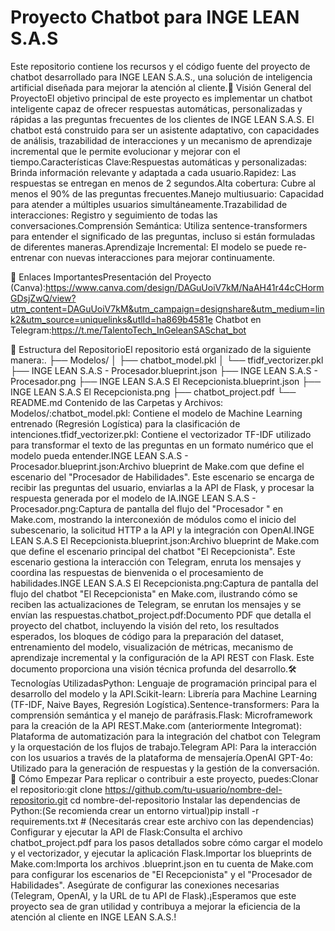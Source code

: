 
# Proyecto Chatbot para INGE LEAN S.A.S
Este repositorio contiene los recursos y el código fuente del proyecto de chatbot desarrollado para INGE LEAN S.A.S., una solución de inteligencia artificial diseñada para mejorar la atención al cliente.🚀 Visión General del ProyectoEl objetivo principal de este proyecto es implementar un chatbot inteligente capaz de ofrecer respuestas automáticas, personalizadas y rápidas a las preguntas frecuentes de los clientes de INGE LEAN S.A.S. El chatbot está construido para ser un asistente adaptativo, con capacidades de análisis, trazabilidad de interacciones y un mecanismo de aprendizaje incremental que le permite evolucionar y mejorar con el tiempo.Características Clave:Respuestas automáticas y personalizadas: Brinda información relevante y adaptada a cada usuario.Rapidez: Las respuestas se entregan en menos de 2 segundos.Alta cobertura: Cubre al menos el 90% de las preguntas frecuentes.Manejo multiusuario: Capacidad para atender a múltiples usuarios simultáneamente.Trazabilidad de interacciones: Registro y seguimiento de todas las conversaciones.Comprensión Semántica: Utiliza sentence-transformers para entender el significado de las preguntas, incluso si están formuladas de diferentes maneras.Aprendizaje Incremental: El modelo se puede re-entrenar con nuevas interacciones para mejorar continuamente.

🔗 Enlaces ImportantesPresentación del Proyecto (Canva):https://www.canva.com/design/DAGuUoiV7kM/NaAH41r44cCHormGDsjZwQ/view?utm_content=DAGuUoiV7kM&utm_campaign=designshare&utm_medium=link2&utm_source=uniquelinks&utlId=ha869b4581e
Chatbot en Telegram:https://t.me/TalentoTech_InGeleanSASchat_bot

📁 Estructura del RepositorioEl repositorio está organizado de la siguiente manera:.
├── Modelos/
│   ├── chatbot_model.pkl
│   └── tfidf_vectorizer.pkl
├── INGE LEAN S.A.S - Procesador.blueprint.json
├── INGE LEAN S.A.S - Procesador.png
├── INGE LEAN S.A.S El Recepcionista.blueprint.json
├── INGE LEAN S.A.S El Recepcionista.png
├── chatbot_project.pdf
└── README.md
Contenido de las Carpetas y Archivos:
Modelos/:chatbot_model.pkl: Contiene el modelo de Machine Learning entrenado (Regresión Logística) para la clasificación de intenciones.tfidf_vectorizer.pkl: Contiene el vectorizador TF-IDF utilizado para transformar el texto de las preguntas en un formato numérico que el modelo pueda entender.INGE LEAN S.A.S - Procesador.blueprint.json:Archivo blueprint de Make.com que define el escenario del "Procesador de Habilidades". Este escenario se encarga de recibir las preguntas del usuario, enviarlas a la API de Flask, y procesar la respuesta generada por el modelo de IA.INGE LEAN S.A.S - Procesador.png:Captura de pantalla del flujo del "Procesador 
" en Make.com, mostrando la interconexión de módulos como el inicio del subescenario, la solicitud HTTP a la API y la integración con OpenAI.INGE LEAN S.A.S El Recepcionista.blueprint.json:Archivo blueprint de Make.com que define el escenario principal del chatbot "El Recepcionista". Este escenario gestiona la interacción con Telegram, enruta los mensajes y coordina las respuestas de bienvenida o el procesamiento de habilidades.INGE LEAN S.A.S El Recepcionista.png:Captura de pantalla del flujo del chatbot "El Recepcionista" en Make.com, ilustrando cómo se reciben las actualizaciones de Telegram, se enrutan los mensajes y se envían las respuestas.chatbot_project.pdf:Documento PDF que detalla el proyecto del chatbot, incluyendo la visión del reto, los resultados esperados, los bloques de código para la preparación del dataset, entrenamiento del modelo, visualización de métricas, mecanismo de aprendizaje incremental y la configuración de la API REST con Flask. Este documento proporciona una visión técnica profunda del desarrollo.🛠️ Tecnologías UtilizadasPython: Lenguaje de programación principal para el desarrollo del modelo y la API.Scikit-learn: Librería para Machine Learning (TF-IDF, Naive Bayes, Regresión Logística).Sentence-transformers: Para la comprensión semántica y el manejo de paráfrasis.Flask: Microframework para la creación de la API REST.Make.com (anteriormente Integromat): Plataforma de automatización para la integración del chatbot con Telegram y la orquestación de los flujos de trabajo.Telegram API: Para la interacción con los usuarios a través de la plataforma de mensajería.OpenAI GPT-4o: Utilizado para la generación de respuestas y la gestión de la conversación.
🚀 Cómo Empezar Para replicar o contribuir a este proyecto, puedes:Clonar el repositorio:git clone https://github.com/tu-usuario/nombre-del-repositorio.git
cd nombre-del-repositorio
Instalar las dependencias de Python:(Se recomienda crear un entorno virtual)pip install -r requirements.txt # (Necesitarás crear este archivo con las dependencias)
Configurar y ejecutar la API de Flask:Consulta el archivo chatbot_project.pdf para los pasos detallados sobre cómo cargar el modelo y el vectorizador, y ejecutar la aplicación Flask.Importar los blueprints de Make.com:Importa los archivos .blueprint.json en tu cuenta de Make.com para configurar los escenarios de "El Recepcionista" y el "Procesador de Habilidades". Asegúrate de configurar las conexiones necesarias (Telegram, OpenAI, y la URL de tu API de Flask).¡Esperamos que este proyecto sea de gran utilidad y contribuya a mejorar la eficiencia de la atención al cliente en INGE LEAN S.A.S.!
